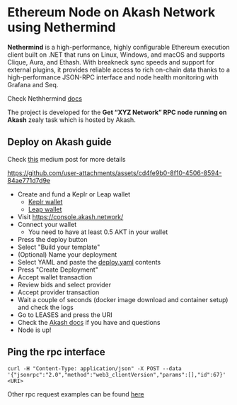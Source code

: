 # Ethereum Node on Akash Network using Nethermind

**Nethermind** is a high-performance, highly configurable Ethereum execution client built on .NET that runs on Linux, Windows, and macOS and supports Clique, Aura, and Ethash. With breakneck sync speeds and support for external plugins, it provides reliable access to rich on-chain data thanks to a high-performance JSON-RPC interface and node health monitoring with Grafana and Seq.

Check Nethhermind [docs](https://docs.nethermind.io/)

The project is developed for the **Get “XYZ Network” RPC node running on Akash** zealy task which is hosted by Akash.

## Deploy on Akash guide

Check [this](https://medium.com/@cro7nis/deploying-ethereum-node-on-akash-network-using-nethermind-ad8b1cdac786) medium post for more details

https://github.com/user-attachments/assets/cd4fe9b0-8f10-4506-8594-84ae771d7d9e


- Create and fund a Keplr or Leap wallet
  - [Keplr wallet](https://akash.network/docs/getting-started/token-and-wallets/#keplr-wallet)
  - [Leap wallet](https://akash.network/docs/getting-started/token-and-wallets/#leap-cosmos-wallet)
- Visit https://console.akash.network/
- Connect your wallet
  - You need to have at least 0.5 AKT in your wallet
- Press the deploy button
- Select "Build your template"
- (Optional) Name your deployment
- Select YAML and paste the [deploy.yaml](deploy.yaml) contents
- Press "Create Deployment"
- Accept wallet transaction
- Review bids and select provider
- Accept provider transaction
- Wait a couple of seconds (docker image download and container setup) and check the logs
- Go to LEASES and press the URI
- Check the [Akash docs](https://akash.network/docs/deployments/cloudmos-deploy/) if you have and questions
- Node is up!

## Ping the rpc interface

```
curl -H "Content-Type: application/json" -X POST --data '{"jsonrpc":"2.0","method":"web3_clientVersion","params":[],"id":67}' <URI>
```

Other rpc request examples can be found [here](https://ethereum.org/en/developers/docs/apis/json-rpc/)
